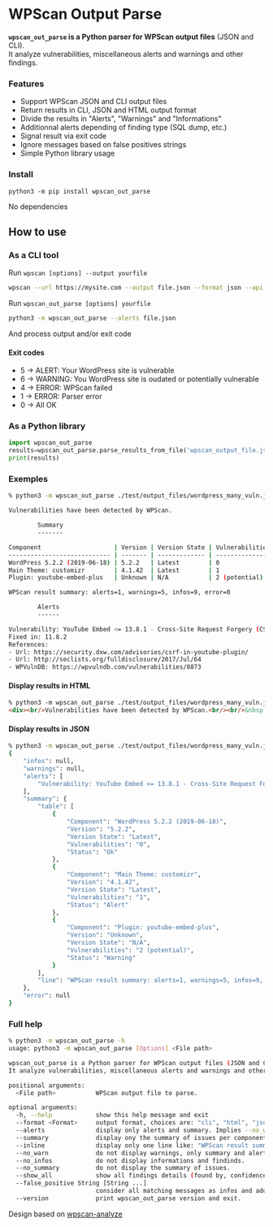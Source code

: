 # WPScan Output Parse

**`wpscan_out_parse` is a Python parser for WPScan output files** (JSON and CLI).  
It analyze vulnerabilities, miscellaneous alerts and warnings and other findings.

### Features
- Support WPScan JSON and CLI output files
- Return results in CLI, JSON and HTML output format
- Divide the results in "Alerts", "Warnings" and "Informations"
- Additionnal alerts depending of finding type (SQL dump, etc.)  
- Signal result via exit code
- Ignore messages based on false positives strings 
- Simple Python library usage

### Install
```
python3 -m pip install wpscan_out_parse
```
No dependencies

## How to use

### As a CLI tool
Run `wpscan [options] --output yourfile`  
```bash
wpscan --url https://mysite.com --output file.json --format json --api-token YOUR_API_TOKEN
```

Run `wpscan_out_parse [options] yourfile`  
```bash
python3 -m wpscan_out_parse --alerts file.json
```
And process output and/or exit code

#### Exit codes
- 5 -> ALERT: Your WordPress site is vulnerable
- 6 -> WARNING: You WordPress site is oudated or potentially vulnerable
- 4 -> ERROR: WPScan failed
- 1 -> ERROR: Parser error
- 0 -> All OK

### As a Python library
```python
import wpscan_out_parse
results=wpscan_out_parse.parse_results_from_file('wpscan_output_file.json')
print(results)
```

### Exemples

```bash
% python3 -m wpscan_out_parse ./test/output_files/wordpress_many_vuln.json --alerts

Vulnerabilities have been detected by WPScan.

        Summary
        -------

Component                    | Version | Version State | Vulnerabilities | Status 
---------------------------- | ------- | ------------- | --------------- | -------
WordPress 5.2.2 (2019-06-18) | 5.2.2   | Latest        | 0               | Ok     
Main Theme: customizr        | 4.1.42  | Latest        | 1               | Alert  
Plugin: youtube-embed-plus   | Unknown | N/A           | 2 (potential)   | Warning

WPScan result summary: alerts=1, warnings=5, infos=9, error=0

        Alerts
        ------

Vulnerability: YouTube Embed <= 13.8.1 - Cross-Site Request Forgery (CSRF)
Fixed in: 11.8.2
References: 
- Url: https://security.dxw.com/advisories/csrf-in-youtube-plugin/
- Url: http://seclists.org/fulldisclosure/2017/Jul/64
- WPVulnDB: https://wpvulndb.com/vulnerabilities/8873
```

#### Display results in HTML
```html
% python3 -m wpscan_out_parse ./test/output_files/wordpress_many_vuln.json --alerts --format html
<div><br/>Vulnerabilities have been detected by WPScan.<br/><br/>&nbsp;&nbsp;&nbsp;&nbsp;Summary<br/>&nbsp;&nbsp;&nbsp;&nbsp;-------<br/><br/><table><tr><th>Component</th><th>Version</th><th>Version State</th><th>Vulnerabilities</th><th>Status</th></tr></table><br/>WPScan result summary: alerts=1, warnings=5, infos=9, error=0<br/><br/>&nbsp;&nbsp;&nbsp;&nbsp;Alerts<br/>&nbsp;&nbsp;&nbsp;&nbsp;------<br/><br/>Vulnerability: YouTube Embed <= 13.8.1 - Cross-Site Request Forgery (CSRF)<br/>Fixed in: 11.8.2<br/>References: <br/>- Url: https://security.dxw.com/advisories/csrf-in-youtube-plugin/<br/>- Url: http://seclists.org/fulldisclosure/2017/Jul/64<br/>- WPVulnDB: https://wpvulndb.com/vulnerabilities/8873<br/></div>
```

#### Display results in JSON
```bash
% python3 -m wpscan_out_parse ./test/output_files/wordpress_many_vuln.json --alerts --format json 
{
    "infos": null,
    "warnings": null,
    "alerts": [
        "Vulnerability: YouTube Embed <= 13.8.1 - Cross-Site Request Forgery (CSRF)\nFixed in: 11.8.2\nReferences: \n- Url: https://security.dxw.com/advisories/csrf-in-youtube-plugin/\n- Url: http://seclists.org/fulldisclosure/2017/Jul/64\n- WPVulnDB: https://wpvulndb.com/vulnerabilities/8873"
    ],
    "summary": {
        "table": [
            {
                "Component": "WordPress 5.2.2 (2019-06-18)",
                "Version": "5.2.2",
                "Version State": "Latest",
                "Vulnerabilities": "0",
                "Status": "Ok"
            },
            {
                "Component": "Main Theme: customizr",
                "Version": "4.1.42",
                "Version State": "Latest",
                "Vulnerabilities": "1",
                "Status": "Alert"
            },
            {
                "Component": "Plugin: youtube-embed-plus",
                "Version": "Unknown",
                "Version State": "N/A",
                "Vulnerabilities": "2 (potential)",
                "Status": "Warning"
            }
        ],
        "line": "WPScan result summary: alerts=1, warnings=5, infos=9, error=0"
    },
    "error": null
}
```

### Full help
```bash
% python3 -m wpscan_out_parse -h
usage: python3 -m wpscan_out_parse [Options] <File path>

wpscan_out_parse is a Python parser for WPScan output files (JSON and CLI).  
It analyze vulnerabilities, miscellaneous alerts and warnings and other findings.

positional arguments:
  <File path>           WPScan output file to parse.

optional arguments:
  -h, --help            show this help message and exit
  --format <Format>     output format, choices are: "cli", "html", "json"
  --alerts              display only alerts and summary. Implies --no_warnings.
  --summary             display ony the summary of issues per component.
  --inline              display only one line like: "WPScan result summary: alerts={}, warnings={}, infos={}, error={}".
  --no_warn             do not display warnings, only summary and alerts. Implies --no_infos.
  --no_infos            do not display informations and findinds.
  --no_summary          do not display the summary of issues.
  --show_all            show all findings details (found by, confidence, confirmed by).
  --false_positive String [String ...]
                        consider all matching messages as infos and add "[False positive]" prefix.
  --version             print wpscan_out_parse version and exit.
  ```

Design based on [wpscan-analyze](https://github.com/lukaspustina/wpscan-analyze)